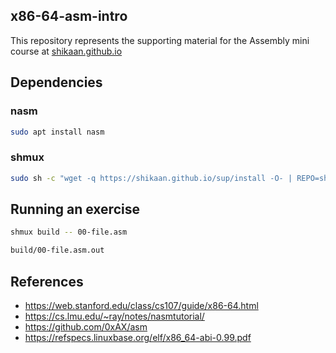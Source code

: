 x86-64-asm-intro
---

This repository represents the supporting material for the Assembly mini course at 
[shikaan.github.io](https://shikaan.github.io/assembly/x86/guide/2024/09/08/x86-64-introduction-hello.html)

## Dependencies

### nasm

```sh
sudo apt install nasm
```

### shmux

```sh
sudo sh -c "wget -q https://shikaan.github.io/sup/install -O- | REPO=shikaan/shmux sh -"
```

## Running an exercise

```sh
shmux build -- 00-file.asm

build/00-file.asm.out
```

## References

- https://web.stanford.edu/class/cs107/guide/x86-64.html
- https://cs.lmu.edu/~ray/notes/nasmtutorial/
- https://github.com/0xAX/asm
- https://refspecs.linuxbase.org/elf/x86_64-abi-0.99.pdf

